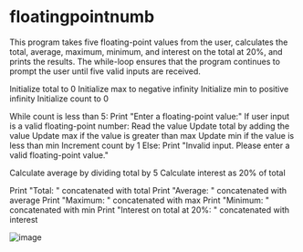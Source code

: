 # floatingpointnumb

This program takes five floating-point values from the user, calculates the total, average, maximum, minimum, and interest on the total at 20%, and prints the results. The while-loop ensures that the program continues to prompt the user until five valid inputs are received.

Initialize total to 0
Initialize max to negative infinity
Initialize min to positive infinity
Initialize count to 0

While count is less than 5:
Print "Enter a floating-point value:"
If user input is a valid floating-point number:
Read the value
Update total by adding the value
Update max if the value is greater than max
Update min if the value is less than min
Increment count by 1
Else:
Print "Invalid input. Please enter a valid floating-point value."

Calculate average by dividing total by 5
Calculate interest as 20% of total

Print "Total: " concatenated with total
Print "Average: " concatenated with average
Print "Maximum: " concatenated with max
Print "Minimum: " concatenated with min
Print "Interest on total at 20%: " concatenated with interest

![image](https://github.com/whatthesquanch/floatingpointnumb/assets/146876837/22c14583-2213-44ed-839d-261577298564)
